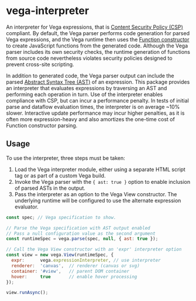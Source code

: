 # vega-interpreter

An interpreter for Vega expressions, that is [Content Security Policy (CSP)](https://developer.mozilla.org/en-US/docs/Web/HTTP/CSP) compliant. By default, the Vega parser performs code generation for parsed Vega expressions, and the Vega runtime then uses the [Function constructor](https://developer.mozilla.org/en-US/docs/Web/JavaScript/Reference/Global_Objects/Function/Function) to create JavaScript functions from the generated code. Although the Vega parser includes its own security checks, the runtime generation of functions from source code nevertheless violates security policies designed to prevent cross-site scripting.

In addition to generated code, the Vega parser output can include the parsed [Abstract Syntax Tree (AST)](https://en.wikipedia.org/wiki/Abstract_syntax_tree) of an expression. This package provides an interpreter that evaluates expressions by traversing an AST and performing each operation in turn. Use of the interpreter enables compliance with CSP, but can incur a performance penalty. In tests of initial parse and dataflow evaluation times, the interpreter is on average ~10% slower. Interactive update performance may incur higher penalties, as it is often more expression-heavy and also amortizes the one-time cost of Function constructor parsing.

## Usage

To use the interpreter, three steps must be taken:

1. Load the Vega interpreter module, either using a separate HTML script tag or as part of a custom Vega build.
2. Invoke the Vega parser with the `{ ast: true }` option to enable inclusion of parsed ASTs in the output.
3. Pass the interpreter as an option to the Vega View constructor. The underlying runtime will be configured to use the alternate expression evaluator.

```js
const spec; // Vega specification to show.

// Parse the Vega specification with AST output enabled
// Pass a null configuration value as the second argument
const runtimeSpec = vega.parse(spec, null, { ast: true });

// Call the Vega View constructor with an 'expr' interpreter option
const view = new vega.View(runtimeSpec, {
  expr:      vega.expressionInterpreter, // use interpreter
  renderer:  'canvas',  // renderer (canvas or svg)
  container: '#view',   // parent DOM container
  hover:     true       // enable hover processing
});

view.runAsync();
```
